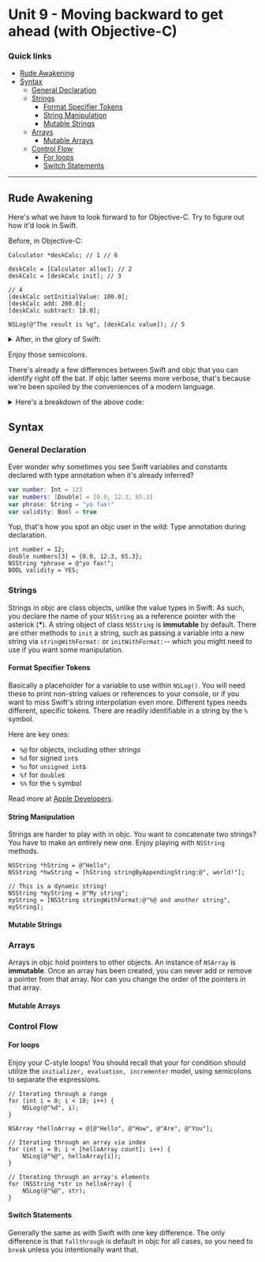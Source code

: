 # Unit 9 - Moving backward to get ahead (with Objective-C)

### Quick links
* [Rude Awakening](#rude-awakening)
* [Syntax](#syntax)
	* [General Declaration](#general-declaration)
	* [Strings](#strings)
		* [Format Specifier Tokens](#format-specifier-tokens)
		* [String Manipulation](#string-manipulation)
		* [Mutable Strings](#mutable-strings) 
	* [Arrays](#arrays)
		* [Mutable Arrays](#mutable-arrays)
	* [Control Flow](#control-flow)	 
		* [For loops](#for-loops)
		* [Switch Statements](#switch-statements)

---
## Rude Awakening

Here's what we have to look forward to for Objective-C. Try to figure out how it'd look in Swift.

Before, in Objective-C:

```objc
Calculator *deskCalc; // 1 // 6

deskCalc = [Calculator alloc]; // 2
deskCalc = [deskCalc init]; // 3
        
// 4
[deskCalc setInitialValue: 100.0];
[deskCalc add: 200.0];
[deskCalc subtract: 10.0];

NSLog(@"The result is %g", [deskCalc value]); // 5
```

<details>
<summary>After, in the glory of Swift:</summary>

```swift
let deskCalc = Calculator()

deskCalc.setInitialValue(100.0)
deskCalc.add(200.0)
deskCalc.subtract(10.0)

print("The result is \(deskCalc.value)")
```

</details>

Enjoy those semicolons.

There's already a few differences between Swift and objc that you can identify right off the bat. If objc latter seems more verbose, that's because we're been spoiled by the conveniences of a modern language.

<details><summary>Here's a breakdown of the above code:</summary>

1. First, we define a variable called `deskCalc`. 
2. After we have `deskCalc` to store the reference in, we create the object itself by `alloc`ating memory storage space for the object. Calling this method gets back the instance of the `Calculator` class. `alloc` also "zeroes out" all that instance's properties so it can be initialized after.
3. We `init`ialize the `deskCalc`instance here. Notice that the `init` method is called on `deskCalc` **and not** `Calculator` because you want to initialize that specific object. `init` returns a value, which you are storing in `deskCalc`.
4. Well, these are the methods you're calling on `deskCalc`. The brackets should give it away by now. Instead of Swift's `Class.method()` syntax, we go with `[Class method]` for objc.
5. Several things are happening here. There isn't any string interpolation in objc, so we use the fan-favorite `NSLog()` with two arguments: the string with a [`format specifier` token](#format-specifier-tokens) (%s, %d, %@) token within the `NSString`, and a variable or instance method return to pass into the token. 
6. The asterisk (**\***) that precedes the variable name denotes that `deskCalc` is actually a reference/pointer to a `Calculator` object. It doesn't actually store any data, just a memory address to where the `Calculator` object resides at.
</details>

## Syntax

### General Declaration
Ever wonder why sometimes you see Swift variables and constants declared with type annotation when it's already inferred?

```swift
var number: Int = 123
var numbers: [Double] = [0.0, 12.3, 65.3]
var phrase: String = "yo fax!"
var validity: Bool = true
```
Yup, that's how you spot an objc user in the wild: Type annotation during declaration.

```objc
int number = 12;
double numbers[3] = {0.0, 12.3, 65.3};
NSString *phrase = @"yo fax!";
BOOL validity = YES;
```

### Strings
Strings in objc are class objects, unlike the value types in Swift. As such, you declare the name of your `NSString` as a reference pointer with the asterick (**\***). A string object of class `NSString` is **immutable** by default. There are other methods to `init` a string, such as passing a variable into a new string via `stringWithFormat:` or `initWithFormat:`-- which you might need to use if you want some manipulation. 

#### Format Specifier Tokens
Basically a placeholder for a variable to use within `NSLog()`. You will need these to print non-string values or references to your console, or if you want to miss Swift's string interpolation even more. Different types needs different, specific tokens. There are readily identifiable in a string by the `%` symbol.

Here are key ones:

* `%@` for objects, including other strings
* `%d` for signed `int`s
* `%u` for `unsigned int`s
* `%f` for `double`s
* `%%` for the `%` symbol

Read more at [Apple Developers](https://developer.apple.com/library/content/documentation/Cocoa/Conceptual/Strings/Articles/formatSpecifiers.html).

#### String Manipulation
Strings are harder to play with in objc. You want to concatenate two strings? You have to make an entirely new one. Enjoy playing with `NSString` methods.

```objc
NSString *hString = @"Hello";
NSString *hwString = [hString stringByAppendingString:@", world!"];

// This is a dynamic string!
NSString *myString = @"My string";
myString = [NSString stringWithFormat:@"%@ and another string", myString];
```

#### Mutable Strings


### Arrays

Arrays in objc hold pointers to other objects. An instance of `NSArray` is **immutable**. Once an array has been created, you can never add or remove a pointer from that array. Nor can you change the order of the pointers in that array.

#### Mutable Arrays


### Control Flow

#### For loops

Enjoy your C-style loops! You should recall that your for condition should utilize the `initializer, evaluation, incrementer` model, using semicolons to separate the expressions.

```objc
// Iterating through a range
for (int i = 0; i < 10; i++) {
	NSLog(@"%d", i);
}

NSArray *helloArray = @[@"Hello", @"How", @"Are", @"You"];

// Iterating through an array via index
for (int i = 0; i < [helloArray count]; i++) {
	NSLog(@"%@", helloArray[i]);
}

// Iterating through an array's elements
for (NSString *str in helloArray) {
	NSLog(@"%@", str);
}
```


#### Switch Statements
Generally the same as with Swift with one key difference. The only difference is that `fallthrough` is default in objc for all cases, so you need to `break` unless you intentionally want that.
